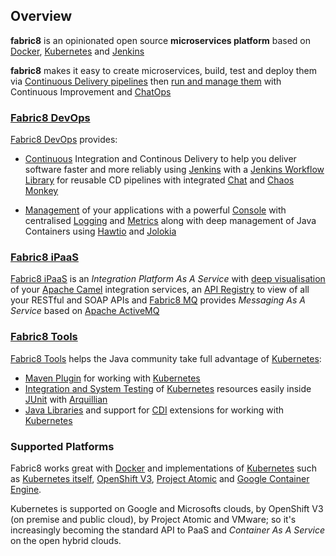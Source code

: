 ## Overview

<b>fabric8</b> is an opinionated open source <b>microservices platform</b> based on <a href="http://docker.com/">Docker</a>, <a href="http://kubernetes.io/">Kubernetes</a> and <a href="https://jenkins.io/">Jenkins</a>

<b>fabric8</b> makes it easy to create microservices, build, test and deploy them via <a href="http://fabric8.io/guide/cdelivery.html">Continuous Delivery pipelines</a> then <a href="http://fabric8.io/guide/fabric8DevOps.html">run and manage them</a> with Continuous Improvement and <a href="http://fabric8.io/guide/chat.html">ChatOps</a>


### [Fabric8 DevOps](fabric8DevOps.html)

[Fabric8 DevOps](fabric8DevOps.html) provides:

* [Continuous](http://fabric8.io/guide/cdelivery.html) Integration and
  Continous Delivery to help you deliver software faster and more
  reliably using [Jenkins](https://jenkins.io/) with a
  [Jenkins Workflow Library](jenkinsWorkflowLibrary.html) for reusable
  CD pipelines with integrated
  [Chat](http://fabric8.io/guide/chat.html) and
  [Chaos Monkey](http://fabric8.io/guide/chaosMonkey.html)

* [Management](http://fabric8.io/guide/management.html) of your
  applications with a powerful
  [Console](http://fabric8.io/guide/console.html) with centralised
  [Logging](http://fabric8.io/guide/logging.html) and
  [Metrics](http://fabric8.io/guide/metrics.html) along with deep
  management of Java Containers using [Hawtio](http://hawt.io/) and
  [Jolokia](http://jolokia.org/)

### [Fabric8 iPaaS](ipaas.html)

[Fabric8 iPaaS](ipaas.html) is an *Integration Platform As A
Service* with
[deep visualisation](http://fabric8.io/guide/console.html) of your
[Apache Camel](http://camel.apache.org/) integration services, an
[API Registry](http://fabric8.io/guide/apiRegistry.html) to view of
all your RESTful and SOAP APIs and
[Fabric8 MQ](http://fabric8.io/guide/fabric8MQ.html) provides
*Messaging As A Service* based on
[Apache ActiveMQ](http://activemq.apache.org/)

### [Fabric8 Tools](tools.html)

[Fabric8 Tools](http://fabric8.io/guide/tools.html) helps the
Java community take full advantage of
[Kubernetes](http://kubernetes.io/):

* [Maven Plugin](http://fabric8.io/guide/mavenPlugin.html) for working
  with [Kubernetes](http://kubernetes.io/)
* [Integration and System Testing](http://fabric8.io/guide/testing.html)
  of [Kubernetes](http://kubernetes.io/) resources easily inside
  [JUnit](http://junit.org/) with [Arquillian](http://arquillian.org/)
* [Java Libraries](http://fabric8.io/guide/javaLibraries.html) and
  support for [CDI](http://fabric8.io/guide/cdi.html) extensions for
  working with [Kubernetes](http://kubernetes.io/)

### Supported Platforms

Fabric8 works great with [Docker](http://www.docker.com/) and
implementations of [Kubernetes](http://kubernetes.io/) such as
[Kubernetes itself](http://kubernetes.io/),
[OpenShift V3](http://openshift.github.io/),
[Project Atomic](http://www.projectatomic.io/) and
[Google Container Engine](https://cloud.google.com/container-engine/).

Kubernetes is supported on Google and Microsofts clouds, by OpenShift
V3 (on premise and public cloud), by Project Atomic and VMware; so
it's increasingly becoming the standard API to PaaS and _Container As
A Service_ on the open hybrid clouds.

